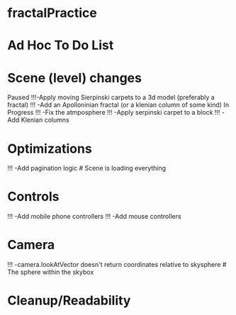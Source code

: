 # fractalPractice

# Ad Hoc To Do List


# Scene (level) changes
Paused !!!-Apply moving Sierpinski carpets to a 3d model (preferably a fractal)
!!! -Add an Apolloninian fractal (or a klenian column of some kind)
In Progress !!! -Fix the atmposphere
!!! -Apply serpinski carpet to a block
!!! -Add Klenian columns

# Optimizations
!!! -Add pagination logic			# Scene is loading everything


# Controls
!!! -Add mobile phone controllers
!!! -Add mouse controllers


# Camera
!!! -camera.lookAtVector doesn't return coordinates relative to skysphere	# The sphere within the skybox


# Cleanup/Readability


